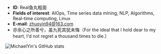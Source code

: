 - **ID**: Real鱼丸粗面
- **Fields of interest**: AIOps, Time series data mining, NLP, Algorithms, Real-time computing, Linux
- **E-mail**: zhuoyin94@163.com
- 亦余心之所善兮，虽九死其犹未悔（For the ideal that I hold dear to my heart, I'd not regret a thousand times to die.）

![MichaelYin's GitHub stats](https://github-readme-stats-eight-theta.vercel.app/api?username=MichaelYin1994&show_icons=true&theme=dark)
